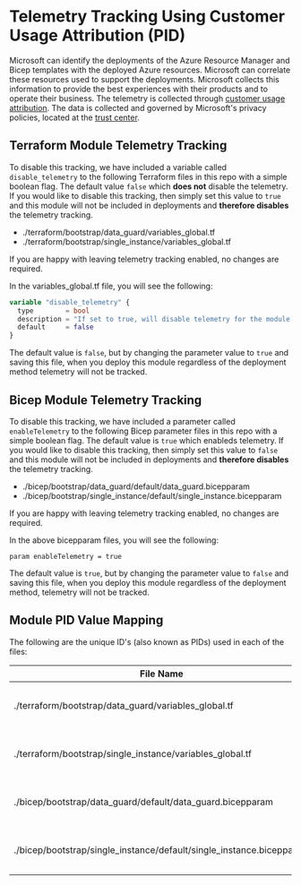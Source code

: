 <!-- markdownlint-disable -->
# Telemetry Tracking Using Customer Usage Attribution (PID)
<!-- markdownlint-restore -->

Microsoft can identify the deployments of the Azure Resource Manager and Bicep templates with the deployed Azure resources. Microsoft can correlate these resources used to support the deployments. Microsoft collects this information to provide the best experiences with their products and to operate their business. The telemetry is collected through [customer usage attribution](https://docs.microsoft.com/azure/marketplace/azure-partner-customer-usage-attribution). The data is collected and governed by Microsoft's privacy policies, located at the [trust center](https://www.microsoft.com/trustcenter).

## Terraform Module Telemetry Tracking

To disable this tracking, we have included a variable called `disable_telemetry` to the following Terraform files in this repo with a simple boolean flag. The default value `false` which **does not** disable the telemetry. If you would like to disable this tracking, then simply set this value to `true` and this module will not be included in deployments and **therefore disables** the telemetry tracking.

- ./terraform/bootstrap/data_guard/variables_global.tf
- ./terraform/bootstrap/single_instance/variables_global.tf

If you are happy with leaving telemetry tracking enabled, no changes are required.

In the variables_global.tf file, you will see the following:

```terraform
variable "disable_telemetry" {
  type        = bool
  description = "If set to true, will disable telemetry for the module. See https://aka.ms/alz-terraform-module-telemetry."
  default     = false
}
```

The default value is `false`, but by changing the parameter value to `true` and saving this file, when you deploy this module regardless of the deployment method telemetry will not be tracked.

## Bicep Module Telemetry Tracking

To disable this tracking, we have included a parameter called `enableTelemetry` to the following Bicep parameter files in this repo with a simple boolean flag. The default value is `true` which enableds telemetry. If you would like to disable this tracking, then simply set this value to `false` and this module will not be included in deployments and **therefore disables** the telemetry tracking.

- ./bicep/bootstrap/data_guard/default/data_guard.bicepparam
- ./bicep/bootstrap/single_instance/default/single_instance.bicepparam

If you are happy with leaving telemetry tracking enabled, no changes are required.

In the above bicepparam files, you will see the following:

```bicep
param enableTelemetry = true
```

The default value is `true`, but by changing the parameter value to `false` and saving this file, when you deploy this module regardless of the deployment method, telemetry will not be tracked.

## Module PID Value Mapping

The following are the unique ID's (also known as PIDs) used in each of the files:

| File Name                     | PID                                  |
| ------------------------------- | ------------------------------------ |
| ./terraform/bootstrap/data_guard/variables_global.tf            | 440d81eb-6657-4a7d-ad93-c7e9cc09e5da |
| ./terraform/bootstrap/single_instance/variables_global.tf | e43d2d9e-0482-48ed-a38e-aa3e63c52954 |
| ./bicep/bootstrap/data_guard/default/data_guard.bicepparam            | 53df3afd-6e55-4930-a481-69938a5b8f0a |
| ./bicep/bootstrap/single_instance/default/single_instance.bicepparam | 5cb0073e-724a-428b-a5ba-1a6d3343effb |
